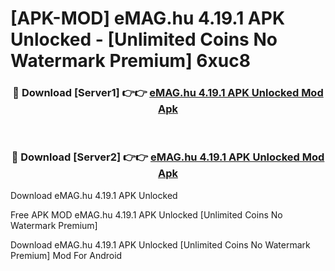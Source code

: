 # [APK-MOD] eMAG.hu 4.19.1 APK Unlocked - [Unlimited Coins No Watermark Premium] 6xuc8



<div align="center">
<h3>🔴 Download [Server1] 👉👉 <a href="https://momento.my/?title=eMAG.hu_4.19.1_APK_Unlocked">eMAG.hu 4.19.1 APK Unlocked Mod Apk</a></h3><br>

<h3>🔴 Download [Server2] 👉👉 <a href="https://momento.my/?title=eMAG.hu_4.19.1_APK_Unlocked">eMAG.hu 4.19.1 APK Unlocked Mod Apk</a></h3>
</div>



Download eMAG.hu 4.19.1 APK Unlocked 

Free APK MOD eMAG.hu 4.19.1 APK Unlocked [Unlimited Coins No Watermark Premium]

Download eMAG.hu 4.19.1 APK Unlocked [Unlimited Coins No Watermark Premium] Mod For Android
